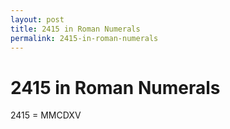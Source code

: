 ```yaml
---
layout: post
title: 2415 in Roman Numerals
permalink: 2415-in-roman-numerals
---
```


# 2415 in Roman Numerals

2415 = MMCDXV
